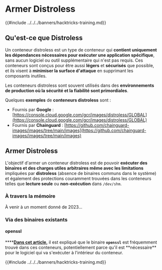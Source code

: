 # Armer Distroless

{{#include ../../../banners/hacktricks-training.md}}

## Qu'est-ce que Distroless

Un conteneur distroless est un type de conteneur qui **contient uniquement les dépendances nécessaires pour exécuter une application spécifique**, sans aucun logiciel ou outil supplémentaire qui n'est pas requis. Ces conteneurs sont conçus pour être aussi **légers** et **sécurisés** que possible, et ils visent à **minimiser la surface d'attaque** en supprimant les composants inutiles.

Les conteneurs distroless sont souvent utilisés dans des **environnements de production où la sécurité et la fiabilité sont primordiales**.

Quelques **exemples** de **conteneurs distroless** sont :

- Fournis par **Google** : [https://console.cloud.google.com/gcr/images/distroless/GLOBAL](https://console.cloud.google.com/gcr/images/distroless/GLOBAL)
- Fournis par **Chainguard** : [https://github.com/chainguard-images/images/tree/main/images](https://github.com/chainguard-images/images/tree/main/images)

## Armer Distroless

L'objectif d'armer un conteneur distroless est de pouvoir **exécuter des binaires et des charges utiles arbitraires même avec les limitations** impliquées par **distroless** (absence de binaires communs dans le système) et également des protections couramment trouvées dans les conteneurs telles que **lecture seule** ou **non-exécution** dans `/dev/shm`.

### À travers la mémoire

À venir à un moment donné de 2023...

### Via des binaires existants

#### openssl

\***\*[**Dans cet article,**](https://www.form3.tech/engineering/content/exploiting-distroless-images) il est expliqué que le binaire **`openssl`** est fréquemment trouvé dans ces conteneurs, potentiellement parce qu'il est **nécessaire\*\* pour le logiciel qui va s'exécuter à l'intérieur du conteneur.

{{#include ../../../banners/hacktricks-training.md}}
